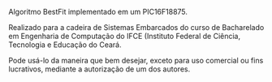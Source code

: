 Algoritmo BestFit implementado em um PIC16F18875.

Realizado para a cadeira de Sistemas Embarcados do curso de Bacharelado em Engenharia de Computação do IFCE (Instituto Federal de Ciência, Tecnologia e Educação do Ceará.

Pode usá-lo da maneira que bem desejar, exceto para uso comercial ou fins lucrativos, mediante a autorização de um dos autores.

